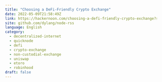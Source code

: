 ```yaml
---
title: "Choosing a DeFi-Friendly Crypto Exchange"
date: 2022-05-09T21:58:49Z
link: https://hackernoon.com/choosing-a-defi-friendly-crypto-exchange?source=rss&utm_medium=RSS&utm_source=news.12bit.vn
site: github.com/dylang/node-rss
language: English
category:
  - decentralized-internet
  - quicknode
  - defi
  - crypto-exchange
  - non-custodial-exchange
  - uniswap
  - etoro
  - robinhood
draft: false
---
```

